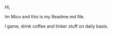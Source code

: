 Hi,

Im Mico and this is my Readme.md file.

I game, drink coffee and tinker stuff on daily basis.

<!---
Dosakt/Dosakt is a ✨ special ✨ repository because its `README.md` (this file) appears on your GitHub profile.
You can click the Preview link to take a look at your changes.
--->
